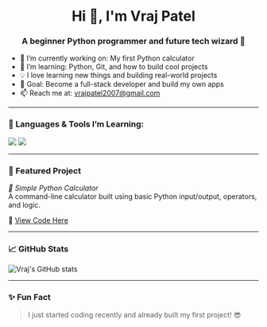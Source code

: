 <h1 align="center">Hi 👋, I'm Vraj Patel</h1>
<h3 align="center">A beginner Python programmer and future tech wizard 🚀</h3>

- 🔭 I’m currently working on: My first Python calculator  
- 🌱 I’m learning: Python, Git, and how to build cool projects  
- 💡 I love learning new things and building real-world projects  
- 🎯 Goal: Become a full-stack developer and build my own apps  
- 📫 Reach me at: vrajpatel2007@gmail.com  

---

### 🧰 Languages & Tools I’m Learning:
<img src="https://img.shields.io/badge/-Python-3776AB?style=for-the-badge&logo=python&logoColor=white"/>
<img src="https://img.shields.io/badge/-GitHub-181717?style=for-the-badge&logo=github&logoColor=white"/>

---

### 📂 Featured Project
*🧮 Simple Python Calculator*  
A command-line calculator built using basic Python input/output, operators, and logic.

🔗 [View Code Here](https://github.com/vrajpatel2212/calculator_project)

---

### 📈 GitHub Stats

![Vraj's GitHub stats](https://github-readme-stats.vercel.app/api?username=vrajpatel2212&show_icons=true&theme=radical)

---

### ✨ Fun Fact
> I just started coding recently and already built my first project! 😎

